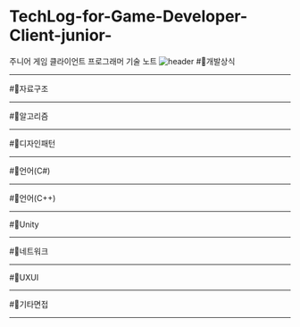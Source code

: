 # TechLog-for-Game-Developer-Client-junior-
주니어 게임 클라이언트 프로그래머 기술 노트
![header](https://capsule-render.vercel.app/api?type=Rect&color=fdcb6e&height=150&section=header&text=Tech%20Log%20for%20Game%20Client%20Developer(junior)🍕&fontSize=25&fontColor=e17055)
#📌개발상식
***
#📌자료구조
***
#📌알고리즘
***
#📌디자인패턴
***
#📌언어(C#)
***
#📌언어(C++)
***
#📌Unity
***
#📌네트워크
***
#📌UXUI
***
#🌛기타면접
***
